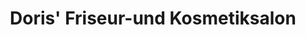 ---
title: "Doris' Friseur-und Kosmetiksalon"
url: /muehlenbecker-land/doris-friseur-und-kosmetiksalon/
shop: Friseur
---